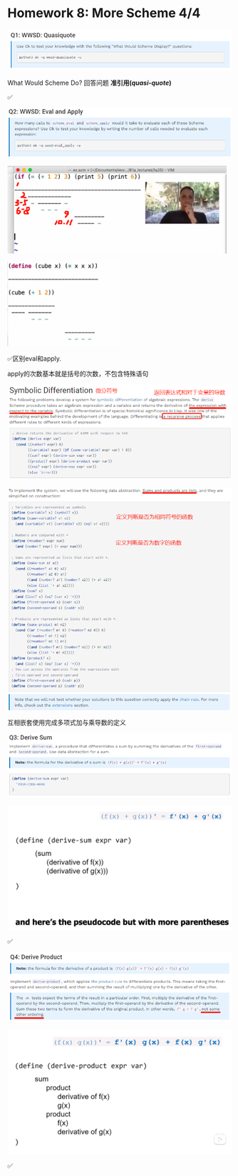 # Homework 8: More Scheme 4/4

![](image/1678540005985_vOkQMnjqta.png)

What Would Scheme Do? 回答问题 **准引用(*****quasi*****-*****quote*****)**

✅

![](image/1678589429436_0BXWQ1sWcq.png)

![](image/1678623968391_Q_7nVaM-Gf.png)

![](image/1678624109367_-JI3Sn8uau.png)

✅区别eval和apply.

apply的次数基本就是括号的次数，不包含特殊语句

![](image/image_MlHlo4Fh7Y.png)

![](image/1678589943515_lALyT2NZRk.png)

互相嵌套使用完成多项式加与乘导数的定义

![](image/1678590010610_q38J6_F9e3.png)

![](image/1678591171229_YL0kzchKIo.png)

✅

![](image/1678590494750_iEX6kZQffy.png)

![](image/1678591134539_AHND_F0uVj.png)

✅
